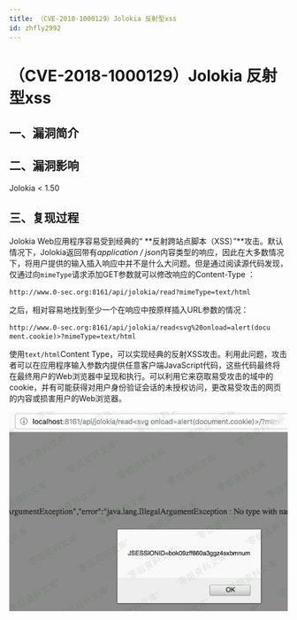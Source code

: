 ```yaml
---
title: （CVE-2018-1000129）Jolokia 反射型xss
id: zhfly2992
---
```


# （CVE-2018-1000129）Jolokia 反射型xss

## 一、漏洞简介

## 二、漏洞影响

Jolokia < 1.50

## 三、复现过程

Jolokia Web应用程序容易受到经典的“ **反射跨站点脚本（XSS）”**攻击。默认情况下，Jolokia返回带有*application / json*内容类型的响应，因此在大多数情况下，将用户提供的输入插入响应中并不是什么大问题。但是通过阅读源代码发现，仅通过向`mimeType`请求添加GET参数就可以修改响应的Content-Type ：

```
http://www.0-sec.org:8161/api/jolokia/read?mimeType=text/html 
```

之后，相对容易地找到至少一个在响应中按原样插入URL参数的情况：

```
http://www.0-sec.org:8161/api/jolokia/read<svg%20onload=alert(docu
ment.cookie)>?mimeType=text/html 
```

使用`text/html`Content Type，可以实现经典的反射XSS攻击。利用此问题，攻击者可以在应用程序输入参数内提供任意客户端JavaScript代码，这些代码最终将在最终用户的Web浏览器中呈现和执行。可以利用它来窃取易受攻击的域中的cookie，并有可能获得对用户身份验证会话的未授权访问，更改易受攻击的网页的内容或损害用户的Web浏览器。

![image](../img/e9e749349328a9aef2f52115af1f2022.png)
